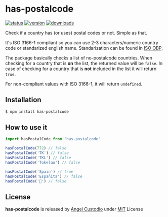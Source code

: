 # has-postalcode

[![status](https://api.travis-ci.org/angelcustodio/has-postalcode.svg?branch=master)](https://travis-ci.org/angelcustodio/has-postalcode)
[![version](https://badge.fury.io/js/discord-steam-bot.svg)](https://npmjs.org/package/has-postalcode)
[![downloads](http://img.shields.io/npm/dm/has-postalcode.svg)](https://npmjs.org/package/has-postalcode)


Check if a country has (or uses) postal codes or not. Simple as that.

It's ISO 3166-1 compliant so you can use 2-3 characters/numeric country code or standarized english name. Standarization can be found in [ISO OBP](https://www.iso.org/obp/ui/#search).

The package basically checks a list of no-postalcode countries. When checking for a country that is **on** the list, the returned value will be `false`. In case of checking for a country that is **not** included in the list it will return `true`.

For non-compliant values with ISO 3166-1, it will return `undefined`.

## Installation

```sh
$ npm install has-postalcode
```

## How to use it

```js
import hasPostalCode from 'has-postalcode'

hasPostalCode(772) // false
hasPostalCode('TK') // false
hasPostalCode('TKL') // false
hasPostalCode('Tokelau') // false

hasPostalCode('Spain') // true
hasPostalCode('Españita') // false
hasPostalCode('💩') // false
```

## License

**has-postalcode** is released by [Angel Custodio](https://twitter.com/ancude) under [MIT](https://github.com/angelcustodio/has-postalcode/blob/master/LICENSE.md) License<br>
